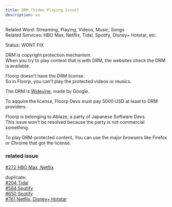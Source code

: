 ```yaml
---
title: DRM (Video Playing Issue)
description: aa
---
```


Related Word: Streaming, Playing, Videos, Music, Songs  
Related Services: HBO Max, Netflix, Tidal, Spotify, Disney+ Hotstar, etc.

Status: WONT FIX

DRM is copyright protection mechanism.  
When you try to play content that is with DRM, the websites check the DRM is available.

Floorp doesn't have the DRM license.  
So in Floorp, you can't play the protected videos or musics.

The DRM is [Widevine](https://www.widevine.com/), made by Google.

To aqquire the license, Floorp Devs must pay 5000 USD at least to DRM providers.

Floorp is belonging to Ablaze, a party of Japanese Software Devs.  
This issue won't be resolved because the party is not commercial something.

To play DRM-protected content, You can use the major browsers like Firefox or Chrome that got the license.

### related issue

[#272 HBO Max, Netflix](https://github.com/Floorp-Projects/Floorp/issues/272)

duplicate:  
[#204 Tidal](https://github.com/Floorp-Projects/Floorp/issues/204)  
[#584 Spotify](https://github.com/Floorp-Projects/Floorp/issues/584)  
[#650 Spotify](https://github.com/Floorp-Projects/Floorp/issues/650)  
[#761 Netflix, Disney+ Hotstar](https://github.com/Floorp-Projects/Floorp/issues/761)
